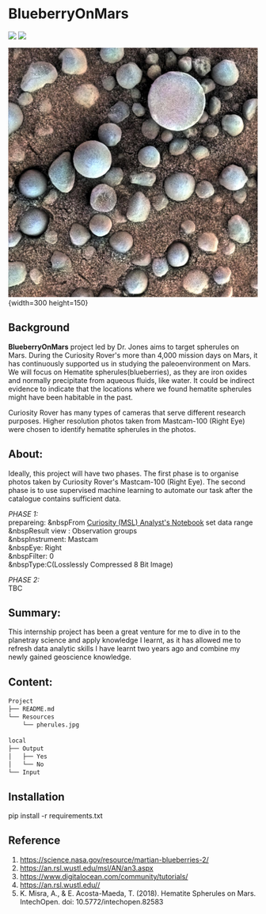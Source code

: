 # BlueberryOnMars


![](https://img.shields.io/badge/numpy-1.21.5-informational?style=plastic&logo=appveyor)
![](https://img.shields.io/badge/pandas-1.3.5-informational?style=plastic&logo=appveyor)


![alt text](https://github.com/LynHJ/BIueberryOnMars/blob/8f558f822757d11d4c9d9d44751c0e23aecc5514/Resources/spherules.jpg){width=300 height=150}

## Background

**BlueberryOnMars** project led by Dr. Jones aims to target spherules on Mars. During the Curiosity Rover's more than 4,000 mission days on Mars, it has continuously supported us in studying the paleoenvironment on Mars. We will focus on Hematite spherules(blueberries), as they are iron oxides and normally precipitate from aqueous fluids, like water. It could be indirect evidence to indicate that the locations where we found hematite spherules might have been habitable in the past.

Curiosity Rover has many types of cameras that serve different research purposes. Higher resolution photos taken from Mastcam-100 (Right Eye) were chosen to identify hematite spherules in the photos.


## About:  

Ideally, this project will have two phases. The first phase is to organise photos taken by Curiosity Rover's  Mastcam-100 (Right Eye). The second phase is to use supervised machine learning to automate our task after the catalogue contains sufficient data. 


*PHASE 1:*<br />
prepareing:
&nbspFrom [Curiosity (MSL) Analyst's Notebook](https://an.rsl.wustl.edu/msl/AN/an3.aspx) set data range<br />
&nbspResult view : Observation groups<br />
&nbspInstrument: Mastcam<br />
&nbspEye: Right<br />
&nbspFilter: 0<br />
&nbspType:C(Losslessly Compressed 8 Bit Image)<br />

*PHASE 2:* <br />
TBC

   
## Summary:

This internship project has been a great venture for me to dive in to the planetray science and apply knowledge I learnt, as it has allowed me to refresh data analytic skills I have learnt two years ago and combine my newly gained geoscience knowledge.


## Content:
```
Project  
├── README.md
└── Resources
    └── pherules.jpg 

local 
├── Output
│   ├── Yes
│   └── No
└── Input
``` 

## Installation

pip install -r requirements.txt


## Reference

1. https://science.nasa.gov/resource/martian-blueberries-2/ 
2. https://an.rsl.wustl.edu/msl/AN/an3.aspx
3. https://www.digitalocean.com/community/tutorials/
4. https://an.rsl.wustl.edu// 
5. K. Misra, A., & E. Acosta-Maeda, T. (2018). Hematite Spherules on Mars. IntechOpen. doi: 10.5772/intechopen.82583 











